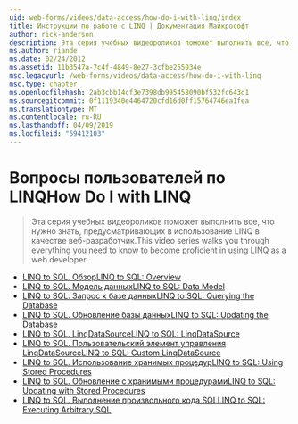 ```yaml
---
uid: web-forms/videos/data-access/how-do-i-with-linq/index
title: Инструкции по работе с LINQ | Документация Майкрософт
author: rick-anderson
description: Эта серия учебных видеороликов поможет выполнить все, что нужно знать, предусматривающих в использование LINQ в качестве веб-разработчик.
ms.author: riande
ms.date: 02/24/2012
ms.assetid: 11b3547a-7c4f-4849-8e27-3cfbe255034e
msc.legacyurl: /web-forms/videos/data-access/how-do-i-with-linq
msc.type: chapter
ms.openlocfilehash: 2ab3cbb14cf3e7398db995458090bf532fc643d1
ms.sourcegitcommit: 0f1119340e4464720cfd16d0ff15764746ea1fea
ms.translationtype: MT
ms.contentlocale: ru-RU
ms.lasthandoff: 04/09/2019
ms.locfileid: "59412103"
---
```

# <a name="how-do-i-with-linq"></a><span data-ttu-id="86c53-103">Вопросы пользователей по LINQ</span><span class="sxs-lookup"><span data-stu-id="86c53-103">How Do I with LINQ</span></span>

> <span data-ttu-id="86c53-104">Эта серия учебных видеороликов поможет выполнить все, что нужно знать, предусматривающих в использование LINQ в качестве веб-разработчик.</span><span class="sxs-lookup"><span data-stu-id="86c53-104">This video series walks you through everything you need to know to become proficient in using LINQ as a web developer.</span></span>


- [<span data-ttu-id="86c53-105">LINQ to SQL. Обзор</span><span class="sxs-lookup"><span data-stu-id="86c53-105">LINQ to SQL: Overview</span></span>](how-do-i-linq-to-sql-overview.md)
- [<span data-ttu-id="86c53-106">LINQ to SQL. Модель данных</span><span class="sxs-lookup"><span data-stu-id="86c53-106">LINQ to SQL: Data Model</span></span>](how-do-i-linq-to-sql-data-model.md)
- [<span data-ttu-id="86c53-107">LINQ to SQL. Запрос к базе данных</span><span class="sxs-lookup"><span data-stu-id="86c53-107">LINQ to SQL: Querying the Database</span></span>](how-do-i-linq-to-sql-querying-the-database.md)
- [<span data-ttu-id="86c53-108">LINQ to SQL. Обновление базы данных</span><span class="sxs-lookup"><span data-stu-id="86c53-108">LINQ to SQL: Updating the Database</span></span>](how-do-i-linq-to-sql-updating-the-database.md)
- [<span data-ttu-id="86c53-109">LINQ to SQL. LinqDataSource</span><span class="sxs-lookup"><span data-stu-id="86c53-109">LINQ to SQL: LinqDataSource</span></span>](how-do-i-linq-to-sql-linqdatasource.md)
- [<span data-ttu-id="86c53-110">LINQ to SQL. Пользовательский элемент управления LinqDataSource</span><span class="sxs-lookup"><span data-stu-id="86c53-110">LINQ to SQL: Custom LinqDataSource</span></span>](how-do-i-linq-to-sql-custom-linqdatasource.md)
- [<span data-ttu-id="86c53-111">LINQ to SQL. Использование хранимых процедур</span><span class="sxs-lookup"><span data-stu-id="86c53-111">LINQ to SQL: Using Stored Procedures</span></span>](how-do-i-linq-to-sql-using-stored-procedures.md)
- [<span data-ttu-id="86c53-112">LINQ to SQL. Обновление с хранимыми процедурами</span><span class="sxs-lookup"><span data-stu-id="86c53-112">LINQ to SQL: Updating with Stored Procedures</span></span>](how-do-i-linq-to-sql-updating-with-stored-procedures.md)
- [<span data-ttu-id="86c53-113">LINQ to SQL. Выполнение произвольного кода SQL</span><span class="sxs-lookup"><span data-stu-id="86c53-113">LINQ to SQL: Executing Arbitrary SQL</span></span>](how-do-i-linq-to-sql-executing-arbitrary-sql.md)
